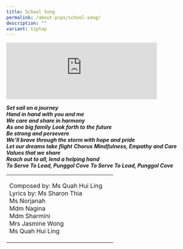 ```yaml
---
title: School Song
permalink: /about-pcps/school-song/
description: ""
variant: tiptap
---
```

<div class="iframe-wrapper">
<iframe height="150" width="400" allowfullscreen="true" frameborder="0" src="https://www.youtube.com/embed/Jmh6_RVEweo?si=SAgUTg_IkcaiNcxm"></iframe>
</div>
<p><strong><em>Set sail on a journey<br>Hand in hand with you and me<br>We care and share in harmony<br>As one big family</em></strong>  <strong><em>Look forth to the future<br>Be strong and persevere<br>We’ll brave through the storm with hope and pride<br>Let our dreams take flight</em></strong>  <strong><em>Chorus</em></strong>  <strong><em>Mindfulness, Empathy and Care<br>Values that we share<br>Reach out to all, lend a helping hand<br>To Serve To Lead, Punggol Cove</em></strong>  <strong><em>To Serve To Lead, Punggol Cove</em></strong>
</p>
<table>
<tbody>
<tr>
<td rowspan="1" colspan="1">
<p>Composed by: Ms Quah Hui Ling &nbsp;&nbsp;&nbsp;&nbsp;
<br>Lyrics by: Ms Sharon Thia &nbsp;&nbsp;&nbsp;&nbsp;&nbsp;&nbsp;&nbsp;
<br>Ms Norjanah&nbsp;&nbsp;&nbsp;&nbsp;&nbsp;&nbsp;&nbsp;&nbsp;&nbsp;&nbsp;&nbsp;&nbsp;&nbsp;&nbsp;
<br>Mdm Nagina &nbsp;&nbsp;&nbsp;&nbsp;&nbsp;&nbsp;&nbsp;&nbsp;&nbsp;&nbsp;&nbsp;&nbsp;
<br>Mdm Sharmini &nbsp;&nbsp;&nbsp;&nbsp;&nbsp;&nbsp;&nbsp;&nbsp;&nbsp;
<br>Mrs Jasmine Wong&nbsp;&nbsp;&nbsp;
<br>Ms Quah Hui Ling&nbsp;&nbsp;&nbsp;&nbsp;&nbsp;</p>
</td>
</tr>
</tbody>
</table>
<p></p>